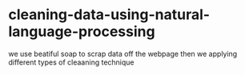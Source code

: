 # cleaning-data-using-natural-language-processing
we use beatiful soap to scrap data off the webpage
then we applying different types of cleaaning technique
